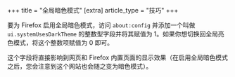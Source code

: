 +++
title = "全局暗色模式"
[extra]
article_type = "技巧"
+++

要为 Firefox 启用全局暗色模式，访问 `about:config` 并添加一个叫做 `ui.systemUsesDarkTheme` 的整数型字段并将其赋值为 1。如果你想切换回全局亮色模式，将这个整数项赋值为 0 即可。

这个字段将直接影响到网页和 Firefox 内置页面的显示效果（在启用全局暗色模式之后，您会注意到这个网站也会随之变为暗色模式）。
